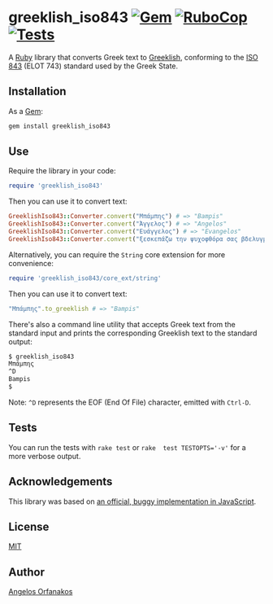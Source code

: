 # greeklish_iso843 [![Gem](https://img.shields.io/gem/v/greeklish_iso843?color=blue)](https://rubygems.org/gems/greeklish_iso843/) [![RuboCop](https://github.com/agorf/greeklish_iso843/actions/workflows/rubocop.yml/badge.svg)](https://github.com/agorf/greeklish_iso843/actions/workflows/rubocop.yml) [![Tests](https://github.com/agorf/greeklish_iso843/actions/workflows/tests.yml/badge.svg)](https://github.com/agorf/greeklish_iso843/actions/workflows/tests.yml)

A [Ruby][] library that converts Greek text to [Greeklish][], conforming to the
[ISO 843][] (ELOT 743) standard used by the Greek State.

[Ruby]: https://www.ruby-lang.org/en/
[Greeklish]: https://en.wikipedia.org/wiki/Greeklish
[ISO 843]: https://www.iso.org/standard/5215.html

## Installation

As a [Gem][]:

```sh
gem install greeklish_iso843
```

[Gem]: https://rubygems.org/gems/greeklish_iso843/

## Use

Require the library in your code:

```ruby
require 'greeklish_iso843'
```

Then you can use it to convert text:

```ruby
GreeklishIso843::Converter.convert("Μπάμπης") # => "Bampis"
GreeklishIso843::Converter.convert("Άγγελος") # => "Angelos"
GreeklishIso843::Converter.convert("Ευάγγελος") # => "Evangelos"
GreeklishIso843::Converter.convert("ξεσκεπάζω την ψυχοφθόρα σας βδελυγμία") # => "xeskepazo tin psychofthora sas vdelygmia"
```

Alternatively, you can require the `String` core extension for more convenience:

```ruby
require 'greeklish_iso843/core_ext/string'
```

Then you can use it to convert text:

```ruby
"Μπάμπης".to_greeklish # => "Bampis"
```

There's also a command line utility that accepts Greek text from the standard
input and prints the corresponding Greeklish text to the standard output:

```sh
$ greeklish_iso843
Μπάμπης
^D
Bampis
$
```

Note: `^D` represents the EOF (End Of File) character, emitted with `Ctrl-D`.

## Tests

You can run the tests with `rake test` or `rake  test TESTOPTS='-v'` for a more
verbose output.

## Acknowledgements

This library was based on [an official, buggy implementation in JavaScript][js].

[js]: http://www.passport.gov.gr/passports/GrElotConverter/GrElotConverter.html

## License

[MIT](https://github.com/agorf/greeklish_iso843/blob/master/LICENSE.txt)

## Author

[Angelos Orfanakos](https://angelos.dev/)
